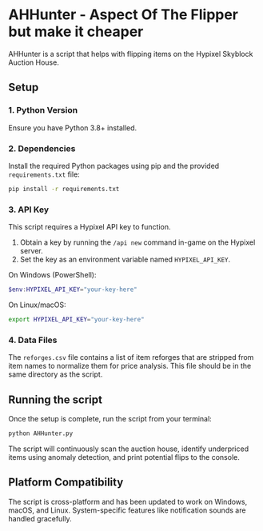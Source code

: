 # AHHunter - Aspect Of The Flipper but make it cheaper
AHHunter is a script that helps with flipping items on the Hypixel Skyblock Auction House.

## Setup

### 1. Python Version
Ensure you have Python 3.8+ installed.

### 2. Dependencies
Install the required Python packages using pip and the provided `requirements.txt` file:
```bash
pip install -r requirements.txt
```

### 3. API Key
This script requires a Hypixel API key to function.
1.  Obtain a key by running the `/api new` command in-game on the Hypixel server.
2.  Set the key as an environment variable named `HYPIXEL_API_KEY`.

On Windows (PowerShell):
```powershell
$env:HYPIXEL_API_KEY="your-key-here"
```

On Linux/macOS:
```bash
export HYPIXEL_API_KEY="your-key-here"
```

### 4. Data Files
The `reforges.csv` file contains a list of item reforges that are stripped from item names to normalize them for price analysis. This file should be in the same directory as the script.

## Running the script
Once the setup is complete, run the script from your terminal:
```bash
python AHHunter.py
```
The script will continuously scan the auction house, identify underpriced items using anomaly detection, and print potential flips to the console.

## Platform Compatibility
The script is cross-platform and has been updated to work on Windows, macOS, and Linux. System-specific features like notification sounds are handled gracefully.

